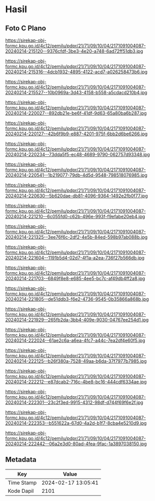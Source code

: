 # Hasil

## Foto C Plano

https://sirekap-obj-formc.kpu.go.id/4c12/pemilu/pdpr/21/71/09/10/04/2171091004087-20240214-215120--9376cfdf-3be3-4e20-a748-6ad72ff51db3.jpg

https://sirekap-obj-formc.kpu.go.id/4c12/pemilu/pdpr/21/71/09/10/04/2171091004087-20240214-215316--4dcb1932-4895-4122-acd7-a026258473b6.jpg

https://sirekap-obj-formc.kpu.go.id/4c12/pemilu/pdpr/21/71/09/10/04/2171091004087-20240214-215527--10b0969a-3d43-4158-b558-a5cdacd210b4.jpg

https://sirekap-obj-formc.kpu.go.id/4c12/pemilu/pdpr/21/71/09/10/04/2171091004087-20240214-220027--892db21e-be6f-41df-9d63-65a80ba6b287.jpg

https://sirekap-obj-formc.kpu.go.id/4c12/pemilu/pdpr/21/71/09/10/04/2171091004087-20240214-220127--42b6f9b9-e887-4201-975f-6bb2d6be6266.jpg

https://sirekap-obj-formc.kpu.go.id/4c12/pemilu/pdpr/21/71/09/10/04/2171091004087-20240214-220234--73dda5f5-ec48-4689-9790-062757d93348.jpg

https://sirekap-obj-formc.kpu.go.id/4c12/pemilu/pdpr/21/71/09/10/04/2171091004087-20240214-220541--1b219077-79db-4d5d-9548-798518076985.jpg

https://sirekap-obj-formc.kpu.go.id/4c12/pemilu/pdpr/21/71/09/10/04/2171091004087-20240214-220630--5b620dae-db81-4096-9364-1492e2fb0f77.jpg

https://sirekap-obj-formc.kpu.go.id/4c12/pemilu/pdpr/21/71/09/10/04/2171091004087-20240214-221210--6c055fd0-c62b-496e-993f-f9efabe20eb4.jpg

https://sirekap-obj-formc.kpu.go.id/4c12/pemilu/pdpr/21/71/09/10/04/2171091004087-20240214-221325--3ee76f6c-2df2-4e5b-84ed-598b97ab088b.jpg

https://sirekap-obj-formc.kpu.go.id/4c12/pemilu/pdpr/21/71/09/10/04/2171091004087-20240214-221604--1191b5d4-02d7-4f1a-a2ea-736f27b566db.jpg

https://sirekap-obj-formc.kpu.go.id/4c12/pemilu/pdpr/21/71/09/10/04/2171091004087-20240214-221703--6849f8e8-e685-4ee5-bc7c-af49db4ff2a8.jpg

https://sirekap-obj-formc.kpu.go.id/4c12/pemilu/pdpr/21/71/09/10/04/2171091004087-20240214-221805--de51ddb3-f6e2-4736-9545-0b35866a868b.jpg

https://sirekap-obj-formc.kpu.go.id/4c12/pemilu/pdpr/21/71/09/10/04/2171091004087-20240214-221929--265fb2da-3bb4-409e-9030-04767ee254d1.jpg

https://sirekap-obj-formc.kpu.go.id/4c12/pemilu/pdpr/21/71/09/10/04/2171091004087-20240214-222024--61ae2c6a-a6ea-4fc7-a44c-7ea2df4e60f5.jpg

https://sirekap-obj-formc.kpu.go.id/4c12/pemilu/pdpr/21/71/09/10/04/2171091004087-20240214-222125--b26f380a-7528-49aa-b6da-37f7977b7985.jpg

https://sirekap-obj-formc.kpu.go.id/4c12/pemilu/pdpr/21/71/09/10/04/2171091004087-20240214-222212--e87dcab2-716c-4be8-bc16-444cdf6334ae.jpg

https://sirekap-obj-formc.kpu.go.id/4c12/pemilu/pdpr/21/71/09/10/04/2171091004087-20240214-222301--23c2f3ed-9915-4312-98df-d744f69f6e2f.jpg

https://sirekap-obj-formc.kpu.go.id/4c12/pemilu/pdpr/21/71/09/10/04/2171091004087-20240214-222353--b551622a-67d0-4a2d-b1f7-8cba4e5210d9.jpg

https://sirekap-obj-formc.kpu.go.id/4c12/pemilu/pdpr/21/71/09/10/04/2171091004087-20240214-222442--06a2e3d0-80ad-4fea-9fac-1a3897038150.jpg


## Metadata

| Key        | Value               |
| ---------- | ------------------- |
| Time Stamp | 2024-02-17 13:05:41 |
| Kode Dapil | 2101                |



